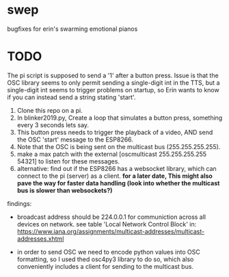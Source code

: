 # swep
bugfixes for erin's swarming emotional pianos 

# TODO
The pi script is supposed to send a '1' after a button press. Issue is that the OSC library seems to only permit sending a single-digit int in the TTS, but a single-digit int seems to trigger problems on startup, so Erin wants to know if you can instead send a string stating 'start'. 

1. Clone this repo on a pi. 
2. In blinker2019.py, Create a loop that simulates a button press, something every 3 seconds lets say. 
3. This button press needs to trigger the playback of a video, AND send the OSC 'start' message to the ESP8266. 
4. Note that the OSC is being sent on the multicast bus (255.255.255.255). 
5. make a max patch with the external [oscmulticast 255.255.255.255 54321] to listen for these messages. 
6. alternative: find out if the ESP8266 has a websocket library, which can connect to the pi (server) as a client. **for a later date, This might also pave the way for faster data handling (look into whether the multicast bus is slower than websockets?)**


findings: 
- broadcast address should be 224.0.0.1 for communiction across all devices on network. see table 'Local Network Control Block' in: https://www.iana.org/assignments/multicast-addresses/multicast-addresses.xhtml

- in order to send OSC we need to encode python values into OSC formatting, so I used thed osc4py3 library to do so, which also conveniently includes a client for sending to the multicast bus. 
